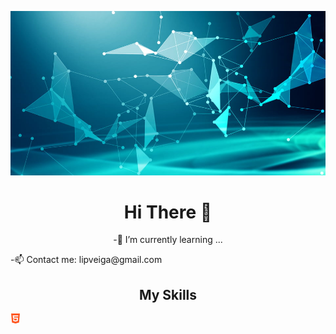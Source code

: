 ![Cover](https://github.com/LipDesigns/LipDesigns/blob/main/img/285823f61c7ed73.jpg)

<h1 align=center>Hi There 👋</h1>

<p align=center>-🌱 I’m currently learning ... </p>

<p align=center; text-decoration=underline>-📫 Contact me: lipveiga@gmail.com </p>

<h2 align=center>My Skills</h2>

<img src="https://github.com/LipDesigns/LipDesigns/blob/main/img/html-5.png">
